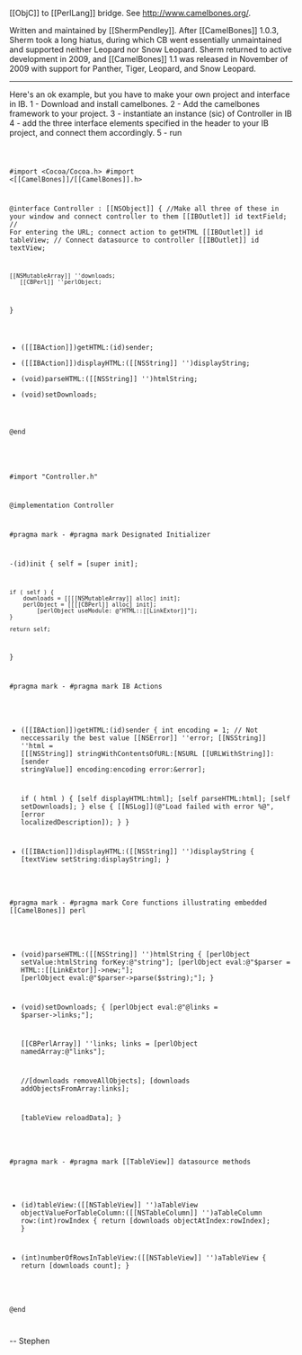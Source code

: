 

[[ObjC]] to [[PerlLang]] bridge. See http://www.camelbones.org/.

Written and maintained by [[ShermPendley]].  After [[CamelBones]] 1.0.3, Sherm took a long hiatus, during which CB went essentially unmaintained and supported neither Leopard nor Snow Leopard. Sherm returned to active development in 2009, and [[CamelBones]] 1.1 was released in November of 2009 with support for Panther, Tiger, Leopard, and Snow Leopard.

----

Here's an ok example, but you have to make your own project and interface in IB.
1 - Download and install camelbones.
2 - Add the camelbones framework to your project.
3 - instantiate an instance (sic) of Controller in IB
4 - add the three interface elements specified in the header to your IB project, and connect them accordingly.
5 - run

<code>

#import <Cocoa/Cocoa.h>
#import <[[CamelBones]]/[[CamelBones]].h>

@interface Controller : [[NSObject]]
{
	//Make all three of these in your window and connect controller to them
	[[IBOutlet]] id textField; // For entering the URL; connect action to getHTML
	[[IBOutlet]] id tableView; // Connect datasource to controller
       [[IBOutlet]] id textView;
    
	[[NSMutableArray]] ''downloads;
       [[CBPerl]] ''perlObject;
}

- ([[IBAction]])getHTML:(id)sender;
- ([[IBAction]])displayHTML:([[NSString]] '')displayString;
- (void)parseHTML:([[NSString]] '')htmlString;
- (void)setDownloads;

@end

</code>

<code>

#import "Controller.h"

@implementation Controller

#pragma mark -
#pragma mark Designated Initializer

-(id)init
{
	self = [super init];
	
	if ( self ) {		
		downloads = [[[[NSMutableArray]] alloc] init];
		perlObject = [[[[CBPerl]] alloc] init];
			[perlObject useModule: @"HTML::[[LinkExtor]]"];
	}
	
	return self;
}

#pragma mark -
#pragma mark IB Actions

- ([[IBAction]])getHTML:(id)sender
{
	int encoding = 1; // Not neccessarily the best value
	[[NSError]] ''error;
	[[NSString]] ''html = [[[NSString]] stringWithContentsOfURL:[NSURL [[URLWithString]]:[sender stringValue]] encoding:encoding error:&error];

	if ( html ) {
		[self displayHTML:html];
		[self parseHTML:html];
		[self setDownloads];
	} else {
		[[NSLog]](@"Load failed with error %@", [error localizedDescription]);
	}
}

- ([[IBAction]])displayHTML:([[NSString]] '')displayString
{
    [textView setString:displayString];
}

#pragma mark -
#pragma mark Core functions illustrating embedded [[CamelBones]] perl

- (void)parseHTML:([[NSString]] '')htmlString
{
	[perlObject setValue:htmlString forKey:@"string"];
	[perlObject eval:@"$parser = HTML::[[LinkExtor]]->new;"];
	[perlObject eval:@"$parser->parse($string);"];
}

- (void)setDownloads;
{
	[perlObject eval:@"@links = $parser->links;"];
	
	[[CBPerlArray]] ''links;
		links = [perlObject namedArray:@"links"];
	
	//[downloads removeAllObjects];
	[downloads addObjectsFromArray:links];
	
    [tableView reloadData];
}

#pragma mark -
#pragma mark [[TableView]] datasource methods

- (id)tableView:([[NSTableView]] '')aTableView objectValueForTableColumn:([[NSTableColumn]] '')aTableColumn row:(int)rowIndex
{
    return [downloads objectAtIndex:rowIndex];
}

- (int)numberOfRowsInTableView:([[NSTableView]] '')aTableView
{
    return [downloads count];
}

@end

</code>

-- Stephen